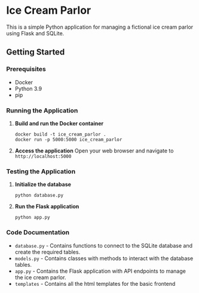 # Ice Cream Parlor

This is a simple Python application for managing a fictional ice cream parlor using Flask and SQLite.

## Getting Started

### Prerequisites
- Docker
- Python 3.9
- pip

### Running the Application

1. **Build and run the Docker container**
    ```
    docker build -t ice_cream_parlor .
    docker run -p 5000:5000 ice_cream_parlor
    ```

2. **Access the application**
    Open your web browser and navigate to `http://localhost:5000`

### Testing the Application

1. **Initialize the database**
    ```
    python database.py
    ```

2. **Run the Flask application**
    ```
    python app.py
    ```
### Code Documentation

- `database.py` - Contains functions to connect to the SQLite database and create the required tables.
- `models.py` - Contains classes with methods to interact with the database tables.
- `app.py` - Contains the Flask application with API endpoints to manage the ice cream parlor.
- `templates` - Contains all the html templates for the basic frontend
